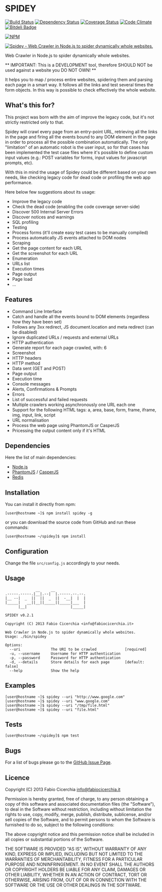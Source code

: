 # SPIDEY

[![Build Status](https://travis-ci.org/fabiocicerchia/spidey.png)](https://travis-ci.org/fabiocicerchia/spidey)
[![Dependency Status](https://gemnasium.com/fabiocicerchia/spidey.png)](https://gemnasium.com/fabiocicerchia/spidey)
[![Coverage Status](https://coveralls.io/repos/fabiocicerchia/spidey/badge.png)](https://coveralls.io/r/fabiocicerchia/spidey)
[![Code Climate](https://codeclimate.com/github/fabiocicerchia/spidey.png)](https://codeclimate.com/github/fabiocicerchia/spidey)
[![Bitdeli Badge](https://d2weczhvl823v0.cloudfront.net/fabiocicerchia/spidey/trend.png)](https://bitdeli.com/free "Bitdeli Badge")

[![NPM](https://nodei.co/npm/spidey.png?downloads=true&stars=true)](https://nodei.co/npm/spidey/)

[![Spidey - Web Crawler in Node.js to spider dynamically whole websites.](http://jpillora.com/github-twitter-button/img/tweet.png)](https://twitter.com/intent/tweet?text=Spidey+-+Web+Crawler+in+Node.js+to+spider+dynamically+whole+websites.&url=https%3A%2F%2Ffabiocicerchia.github.io%2Fspidey&hashtags=spidey&original_referer=http%3A%2F%2Fgithub.com%2F&tw_p=tweetbutton)

Web Crawler in Node.js to spider dynamically whole websites.

** IMPORTANT: This is a DEVELOPMENT tool, therefore SHOULD NOT be used against a
website you DO NOT OWN! **

It helps you to map / process entire websites, spidering them and parsing each
page in a smart way. It follows all the links and test several times the form
objects. In this way is possible to check effectively the whole website.

## What's this for?

This project was born with the aim of improve the legacy code, but it's not
strictly restricted only to that.

Spidey will crawl every page from an entry-point URL, retrieving all the links
in the page and firing all the events bound to any DOM element in the page in
order to process all the possible combination automatically.
The only "limitation" of an automatic robot is the user input, so for that cases
has been implemented the test case files where it's possible to define custom
input values (e.g.: POST variables for forms, input values for javascript
prompts, etc).

With this in mind the usage of Spidey could be different based on your own
needs, like checking legacy code for dead code or profiling the web app
performance.

Here below few suggestions about its usage:

 * Improve the legacy code
  * Check the dead code (enabling the code coverage server-side)
  * Discover 500 Internal Server Errors
  * Discover notices and warnings
  * SQL profiling
 * Testing
  * Process forms (it'll create easy test cases to be manually compiled)
  * Process automatically JS events attached to DOM nodes
 * Scraping
  * Get the page content for each URL
  * Get the screenshot for each URL
 * Enumeration
  * URLs list
  * Execution times
  * Page output
  * Page load
 * ...

## Features

 * Command Line Interface
 * Catch and handle all the events bound to DOM elements (regardless how they have been set)
 * Follows any 3xx redirect, JS document.location and meta redirect (can be disabled)
 * Ignore duplicated URLs / requests and external URLs
 * HTTP authentication
 * Generate report for each page crawled, with: 6
  * Screenshot
  * HTTP headers
  * HTTP method
  * Data sent (GET and POST)
  * Page output
  * Execution time
  * Console messages
  * Alerts, Confirmations & Prompts
  * Errors
  * List of successful and failed requests
 * Multiple crawlers working asynchronously one URL each one
 * Support for the following HTML tags:
   a, area, base, form, frame, iframe, img, input, link, script
 * URL normalisation
 * Process the web page using PhantomJS or CasperJS
 * Pricessing the output content only if it's HTML

## Dependencies

Here the list of main dependencies:

 * [Node.js](http://nodejs.org/download/)
 * [PhantomJS](http://phantomjs.org/download.html) / [CasperJS](http://casperjs.org/)
 * [Redis](http://redis.io/download)

## Installation

You can install it directly from npm:

```
[user@hostname ~]$ npm install spidey -g
```

or you can download the source code from GitHub and run these commands:

```
[user@hostname ~/spidey]$ npm install
```

## Configuration

Change the file `src/config.js` accordingly to your needs.

## Usage

```
              __     __
.-----.-----.|__|.--|  |.-----.--.--.
|__ --|  _  ||  ||  _  ||  -__|  |  |
|_____|   __||__||_____||_____|___  |
      |__|                    |_____|

SPIDEY v0.2.1

Copyright (C) 2013 Fabio Cicerchia <info@fabiocicerchia.it>

Web Crawler in Node.js to spider dynamically whole websites.
Usage: ./bin/spidey

Options:
  --uri              The URI to be crawled             [required]
  -u, --username     Username for HTTP authentication
  -p, --password     Password for HTTP authentication
  -d, --details      Store details for each page       [default: false]
  --help             Show the help
```

## Examples

```
[user@hostname ~]$ spidey --uri "http://www.google.com"
[user@hostname ~]$ spidey --uri "www.google.com"
[user@hostname ~]$ spidey --uri "/tmp/file.html"
[user@hostname ~]$ spidey --uri "file.html"
```

## Tests

```
[user@hostname ~/spidey]$ npm test
```

## Bugs

For a list of bugs please go to the [GitHub Issue Page](https://github.com/fabiocicerchia/spidey/issues?labels=Bug&page=1&state=open).

## Licence

Copyright (C) 2013 Fabio Cicerchia <info@fabiocicerchia.it>

Permission is hereby granted, free of charge, to any person obtaining a copy of
this software and associated documentation files (the "Software"), to deal in
the Software without restriction, including without limitation the rights to
use, copy, modify, merge, publish, distribute, sublicense, and/or sell copies of
the Software, and to permit persons to whom the Software is furnished to do so,
subject to the following conditions:

The above copyright notice and this permission notice shall be included in all
copies or substantial portions of the Software.

THE SOFTWARE IS PROVIDED "AS IS", WITHOUT WARRANTY OF ANY KIND, EXPRESS OR
IMPLIED, INCLUDING BUT NOT LIMITED TO THE WARRANTIES OF MERCHANTABILITY, FITNESS
FOR A PARTICULAR PURPOSE AND NONINFRINGEMENT. IN NO EVENT SHALL THE AUTHORS OR
COPYRIGHT HOLDERS BE LIABLE FOR ANY CLAIM, DAMAGES OR OTHER LIABILITY, WHETHER
IN AN ACTION OF CONTRACT, TORT OR OTHERWISE, ARISING FROM, OUT OF OR IN
CONNECTION WITH THE SOFTWARE OR THE USE OR OTHER DEALINGS IN THE SOFTWARE.